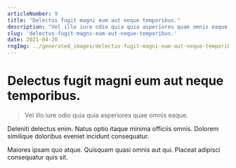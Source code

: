 ```yaml
---
articleNumber: 9
title: "Delectus fugit magni eum aut neque temporibus."
description: "Vel illo iure odio quia quia asperiores quae omnis eaque."
slug: 'delectus-fugit-magni-eum-aut-neque-temporibus.'
date: 2021-04-26
rngImg: ../generated_images/delectus-fugit-magni-eum-aut-neque-temporibus..jpg
---
```


# Delectus fugit magni eum aut neque temporibus.

> Vel illo iure odio quia quia asperiores quae omnis eaque.

Deleniti delectus enim. Natus optio itaque minima officiis omnis. Dolorem similique doloribus eveniet incidunt consequatur.
 Maiores ipsam quo atque. Quisquam quasi omnis aut qui. Placeat adipisci consequatur quis sit.
